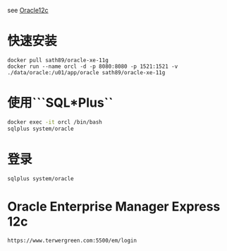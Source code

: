 see 
[Oracle12c](https://github.com/oracle/docker-images/tree/master/OracleDatabase/SingleInstance)

# 快速安装

```
docker pull sath89/oracle-xe-11g
docker run --name orcl -d -p 8080:8080 -p 1521:1521 -v ./data/oracle:/u01/app/oracle sath89/oracle-xe-11g
```

# 使用```SQL*Plus``

```bash
docker exec -it orcl /bin/bash
sqlplus system/oracle
```

# 登录

```
sqlplus system/oracle
```

# Oracle Enterprise Manager Express 12c

```
https://www.terwergreen.com:5500/em/login
```